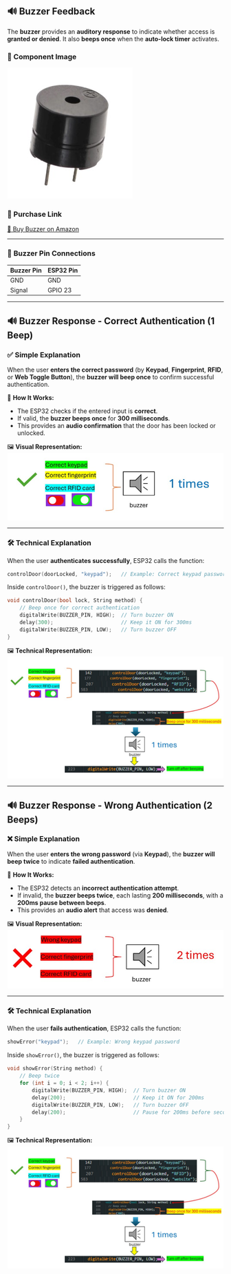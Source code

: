 ## 🔊 Buzzer Feedback

The **buzzer** provides an **auditory response** to indicate whether access is **granted or denied**. It also **beeps once** when the **auto-lock timer** activates.

### 📸 Component Image
![Buzzer Component](https://github.com/Hotsunlok/ESP32-smart-door-system/blob/d2b32e912f32f6dad561519f2477efcfb5e3b2b2/%E8%9E%A2%E5%B9%95%E6%93%B7%E5%8F%96%E7%95%AB%E9%9D%A2%202025-01-30%20054809.jpg)


### 🛒 Purchase Link
[🔗 Buy Buzzer on Amazon](https://www.amazon.co.uk/Buzzer-Electromagnetic-Active-Electronic-Directly/dp/B07Y653F2S)

---
### 📌 **Buzzer Pin Connections**
| **Buzzer Pin** | **ESP32 Pin** |
|--------------|------------|
| GND          | GND        |
| Signal       | GPIO 23    |

---
## 🔊 Buzzer Response - Correct Authentication (1 Beep)

### ✅ **Simple Explanation**
When the user **enters the correct password** (by **Keypad**, **Fingerprint**, **RFID**, or **Web Toggle Button**), the **buzzer will beep once** to confirm successful authentication.

📌 **How It Works:**  
- The ESP32 checks if the entered input is **correct**.  
- If valid, the **buzzer beeps once** for **300 milliseconds**.  
- This provides an **audio confirmation** that the door has been locked or unlocked.

🖼 **Visual Representation:**  
![Buzzer Confirmation](https://github.com/Hotsunlok/ESP32-smart-door-system/blob/5fcc2037695b521aef675372914df5a86b403ccd/%E8%9E%A2%E5%B9%95%E6%93%B7%E5%8F%96%E7%95%AB%E9%9D%A2%202025-01-30%20072436.jpg)  

---

### 🛠 **Technical Explanation**
When the user **authenticates successfully**, ESP32 calls the function:

```cpp
controlDoor(doorLocked, "keypad");   // Example: Correct keypad password
```
Inside `controlDoor()`, the buzzer is triggered as follows:
```cpp
void controlDoor(bool lock, String method) {
    // Beep once for correct authentication
    digitalWrite(BUZZER_PIN, HIGH);  // Turn buzzer ON
    delay(300);                      // Keep it ON for 300ms
    digitalWrite(BUZZER_PIN, LOW);   // Turn buzzer OFF
}
```
🖼 **Technical Representation:** 
![Buzzer Technical Flowchart](https://github.com/Hotsunlok/ESP32-smart-door-system/blob/6f1cfeabb119c8fc78823351eb587660b3ef315f/buzzertechnical.jpg)

---
## 🔊 Buzzer Response - Wrong Authentication (2 Beeps)

### ❌ **Simple Explanation**
When the user **enters the wrong password** (via **Keypad**), the **buzzer will beep twice** to indicate **failed authentication**.

📌 **How It Works:**  
- The ESP32 detects an **incorrect authentication attempt**.  
- If invalid, the **buzzer beeps twice**, each lasting **200 milliseconds**, with a **200ms pause between beeps**.  
- This provides an **audio alert** that access was **denied**.

🖼 **Visual Representation:**  
![Buzzer Wrong Authentication](https://github.com/Hotsunlok/ESP32-smart-door-system/blob/2acbe38b9b17501bb37a8639c6d5226fe32725f5/%E8%9E%A2%E5%B9%95%E6%93%B7%E5%8F%96%E7%95%AB%E9%9D%A2%202025-01-30%20075153.jpg)

---

### 🛠 **Technical Explanation**
When the user **fails authentication**, ESP32 calls the function:

```cpp
showError("keypad");   // Example: Wrong keypad password
```
Inside `showError()`, the buzzer is triggered as follows:
```cpp
void showError(String method) {
    // Beep twice
    for (int i = 0; i < 2; i++) {
        digitalWrite(BUZZER_PIN, HIGH);  // Turn buzzer ON
        delay(200);                      // Keep it ON for 200ms
        digitalWrite(BUZZER_PIN, LOW);   // Turn buzzer OFF
        delay(200);                      // Pause for 200ms before second beep
    }
}
```
🖼 **Technical Representation:** 
![Buzzer Technical Flowchart](https://github.com/Hotsunlok/ESP32-smart-door-system/blob/6f1cfeabb119c8fc78823351eb587660b3ef315f/buzzertechnical.jpg)
